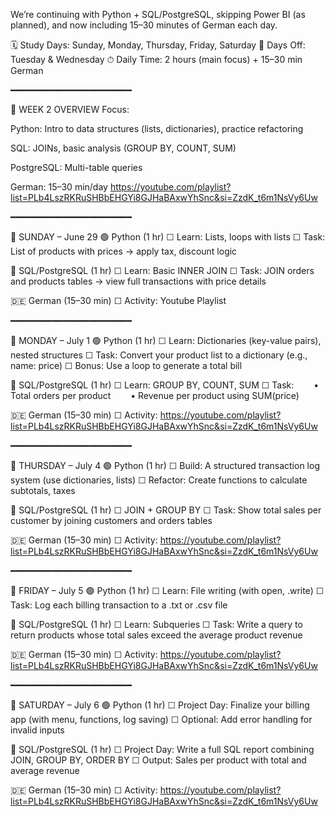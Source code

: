 We’re continuing with Python + SQL/PostgreSQL, skipping Power BI (as planned), and now including 15–30 minutes of German each day.

🗓️ Study Days: Sunday, Monday, Thursday, Friday, Saturday
🛑 Days Off: Tuesday & Wednesday
⏱ Daily Time: 2 hours (main focus) + 15–30 min German

━━━━━━━━━━━━━━━━━━━━━━━

📘 WEEK 2 OVERVIEW
Focus:

Python: Intro to data structures (lists, dictionaries), practice refactoring

SQL: JOINs, basic analysis (GROUP BY, COUNT, SUM)

PostgreSQL: Multi-table queries

German: 15–30 min/day https://youtube.com/playlist?list=PLb4LszRKRuSHBbEHGYi8GJHaBAxwYhSnc&si=ZzdK_t6m1NsVy6Uw

━━━━━━━━━━━━━━━━━━━━━━━

📅 SUNDAY – June 29
🟢 Python (1 hr)
☐ Learn: Lists, loops with lists
☐ Task: List of products with prices → apply tax, discount logic

🔵 SQL/PostgreSQL (1 hr)
☐ Learn: Basic INNER JOIN
☐ Task: JOIN orders and products tables → view full transactions with price details

🇩🇪 German (15–30 min)
☐ Activity: Youtube Playlist 

━━━━━━━━━━━━━━━━━━━━━━━

📅 MONDAY – July 1
🟢 Python (1 hr)
☐ Learn: Dictionaries (key-value pairs), nested structures
☐ Task: Convert your product list to a dictionary (e.g., name: price)
☐ Bonus: Use a loop to generate a total bill

🔵 SQL/PostgreSQL (1 hr)
☐ Learn: GROUP BY, COUNT, SUM
☐ Task:
  • Total orders per product
  • Revenue per product using SUM(price)

🇩🇪 German (15–30 min)
☐ Activity: https://youtube.com/playlist?list=PLb4LszRKRuSHBbEHGYi8GJHaBAxwYhSnc&si=ZzdK_t6m1NsVy6Uw

━━━━━━━━━━━━━━━━━━━━━━━

📅 THURSDAY – July 4
🟢 Python (1 hr)
☐ Build: A structured transaction log system (use dictionaries, lists)
☐ Refactor: Create functions to calculate subtotals, taxes

🔵 SQL/PostgreSQL (1 hr)
☐ JOIN + GROUP BY
☐ Task: Show total sales per customer by joining customers and orders tables

🇩🇪 German (15–30 min)
☐ Activity: https://youtube.com/playlist?list=PLb4LszRKRuSHBbEHGYi8GJHaBAxwYhSnc&si=ZzdK_t6m1NsVy6Uw

━━━━━━━━━━━━━━━━━━━━━━━

📅 FRIDAY – July 5
🟢 Python (1 hr)
☐ Learn: File writing (with open, .write)
☐ Task: Log each billing transaction to a .txt or .csv file

🔵 SQL/PostgreSQL (1 hr)
☐ Learn: Subqueries
☐ Task: Write a query to return products whose total sales exceed the average product revenue

🇩🇪 German (15–30 min)
☐ Activity: https://youtube.com/playlist?list=PLb4LszRKRuSHBbEHGYi8GJHaBAxwYhSnc&si=ZzdK_t6m1NsVy6Uw

━━━━━━━━━━━━━━━━━━━━━━━

📅 SATURDAY – July 6
🟢 Python (1 hr)
☐ Project Day: Finalize your billing app (with menu, functions, log saving)
☐ Optional: Add error handling for invalid inputs

🔵 SQL/PostgreSQL (1 hr)
☐ Project Day: Write a full SQL report combining JOIN, GROUP BY, ORDER BY
☐ Output: Sales per product with total and average revenue

🇩🇪 German (15–30 min)
☐ Activity: https://youtube.com/playlist?list=PLb4LszRKRuSHBbEHGYi8GJHaBAxwYhSnc&si=ZzdK_t6m1NsVy6Uw
